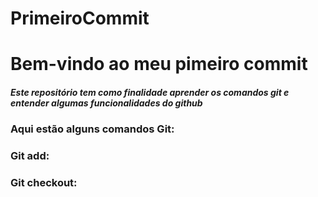 # PrimeiroCommit
<h1> Bem-vindo ao meu pimeiro commit
  
<h5>Este repositório tem como finalidade aprender os comandos git e entender algumas funcionalidades do github

<h3>Aqui estão alguns comandos Git:

<h3>Git add:


<h3>Git checkout:
